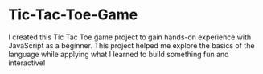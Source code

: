 # Tic-Tac-Toe-Game
I created this Tic Tac Toe game project to gain hands-on experience with JavaScript as a beginner. This project helped me explore the basics of the language while applying what I learned to build something fun and interactive! 
